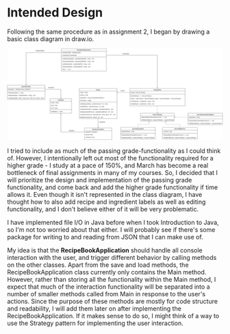 # Intended Design

Following the same procedure as in assignment 2, I began by drawing a basic class diagram in draw.io.

![class diagram](intended.png)

I tried to include as much of the passing grade-functionality as I could think of. However, I intentionally left out most of the functionality required for a higher grade - I study at a pace of 150%, and March has become a real bottleneck of final assignments in many of my courses. So, I decided that I will prioritize the design and implementation of the passing grade functionality, and come back and add the higher grade functionality if time allows it. Even though it isn't represented in the class diagram, I have thought how to also add recipe and ingredient labels as well as editing functionality, and I don't believe either of it will be very problematic.

I have implemented file I/O in Java before when I took Introduction to Java, so I'm not too worried about that either. I will probably see if there's some package for writing to and reading from JSON that I can make use of. 

My idea is that the **RecipeBookApplication** should handle all console interaction with the user, and trigger different behavior by calling methods on the other classes. Apart from the save and load methods, the RecipeBookApplication class currently only contains the Main method. However, rather than storing all the functionality within the Main method, I expect that much of the interaction functionality will be separated into a number of smaller methods called from Main in response to the user's actions. Since the purpose of these methods are mostly for code structure and readability, I will add them later on after implementing the RecipeBookApplication. If it makes sense to do so, I might think of a way to use the Strategy pattern for implementing the user interaction.
